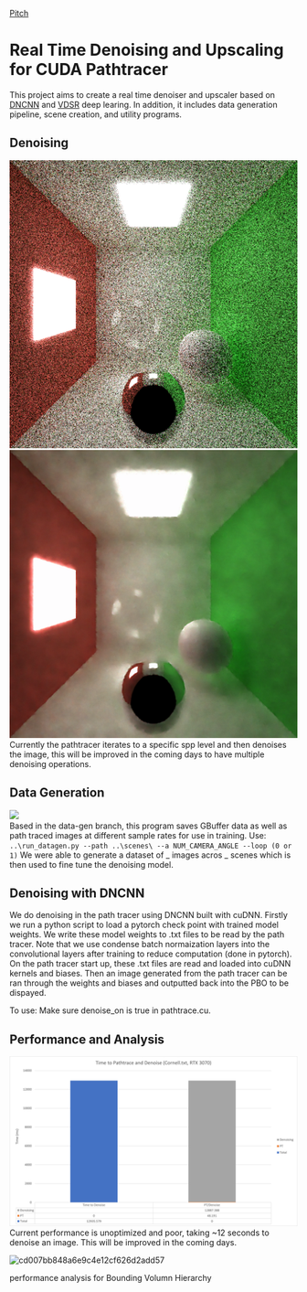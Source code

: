 [Pitch](https://docs.google.com/presentation/d/1y1yV0J7CyVD8jc_lO0PWT8My7wSFG6huEi9DV5qEQxY/edit#slide=id.p)
# Real Time Denoising and Upscaling for CUDA Pathtracer
This project aims to create a real time denoiser and upscaler based on [DNCNN](https://arxiv.org/abs/1608.03981) and [VDSR](https://arxiv.org/abs/1511.04587) deep learing. In addition, it includes data generation pipeline, scene creation, and utility programs.

## Denoising
![](img/low_spp.png)  ![](img/denoised_spp.png)  
Currently the pathtracer iterates to a specific spp level and then denoises the image, this will be improved in the coming days to have multiple denoising operations.

## Data Generation
![](img/ms2gif.gif)  
Based in the data-gen branch, this program saves GBuffer data as well as path traced images at different sample rates for use in training. 
Use:  
`..\run_datagen.py --path ..\scenes\ --a NUM_CAMERA_ANGLE --loop (0 or 1)`
We were able to generate a dataset of _ images acros _ scenes which is then used to fine tune the denoising model.

## Denoising with DNCNN
We do denoising in the path tracer using DNCNN built with cuDNN. Firstly we run a python script to load a pytorch check point with trained model weights. We write these model weights to .txt files to be read by the path tracer. Note that we use condense batch normaization layers into the convolutional layers after training to reduce computation (done in pytorch). On the path tracer start up, these .txt files are read and loaded into cuDNN kernels and biases. Then an image generated from the path tracer can be ran through the weights and biases and outputted back into the PBO to be dispayed.

To use: Make sure denoise_on is true in pathtrace.cu.

## Performance and Analysis  

![](img/denoising_graph.png)  
Current performance is unoptimized and poor, taking ~12 seconds to denoise an image. This will be improved in the coming days.

![cd007bb848a6e9c4e12cf626d2add57](https://user-images.githubusercontent.com/54868517/205754761-267ce7a5-7e76-404d-8fbb-4dd6abfb63d9.png)

performance analysis for Bounding Volumn Hierarchy
